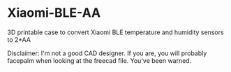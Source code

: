 # Xiaomi-BLE-AA
3D printable case to convert Xiaomi BLE temperature and humidity sensors to 2*AA

Disclaimer: I'm not a good CAD designer. If you are, you will probably facepalm when looking at the freecad file. You've been warned. 
